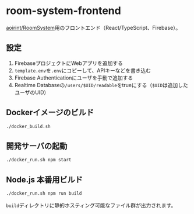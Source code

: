 # room-system-frontend
[aoirint/RoomSystem](https://github.com/aoirint/RoomSystem)用のフロントエンド（React/TypeScript、Firebase）。

## 設定
1. FirebaseプロジェクトにWebアプリを追加する
2. `template.env`を`.env`にコピーして、APIキーなどを書き込む
3. Firebase Authenticationにユーザを手動で追加する
4. Realtime Databaseの`/users/$UID/readable`をtrueにする（`$UID`は追加したユーザのUID）

## Dockerイメージのビルド
```bash
./docker_build.sh
```

## 開発サーバの起動
```bash
./docker_run.sh npm start
```

## Node.js 本番用ビルド
```bash
./docker_run.sh npm run build
```

`build`ディレクトリに静的ホスティング可能なファイル群が出力されます。
